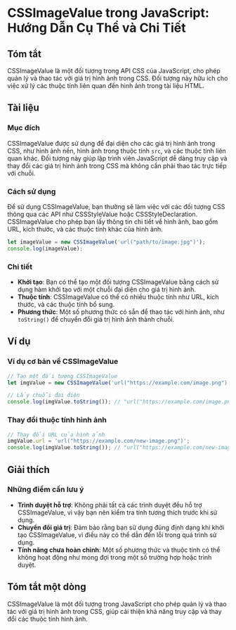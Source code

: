 <!--
Meta Description: # CSSImageValue trong JavaScript: Hướng Dẫn Cụ Thể và Chi Tiết ## Tóm tắt CSSImageValue là một đối tượng trong API CSS của JavaScript, cho phép quản l...
Meta Keywords: hình, ảnh, cssimagevalue, tính, trong
-->

# CSSImageValue trong JavaScript: Hướng Dẫn Cụ Thể và Chi Tiết

## Tóm tắt
CSSImageValue là một đối tượng trong API CSS của JavaScript, cho phép quản lý và thao tác với giá trị hình ảnh trong CSS. Đối tượng này hữu ích cho việc xử lý các thuộc tính liên quan đến hình ảnh trong tài liệu HTML.

## Tài liệu
### Mục đích
CSSImageValue được sử dụng để đại diện cho các giá trị hình ảnh trong CSS, như hình ảnh nền, hình ảnh trong thuộc tính `src`, và các thuộc tính liên quan khác. Đối tượng này giúp lập trình viên JavaScript dễ dàng truy cập và thay đổi các giá trị hình ảnh trong CSS mà không cần phải thao tác trực tiếp với chuỗi.

### Cách sử dụng
Để sử dụng CSSImageValue, bạn thường sẽ làm việc với các đối tượng CSS thông qua các API như CSSStyleValue hoặc CSSStyleDeclaration. CSSImageValue cho phép bạn lấy thông tin chi tiết về hình ảnh, bao gồm URL, kích thước, và các thuộc tính khác của hình ảnh.

```javascript
let imageValue = new CSSImageValue('url("path/to/image.jpg")');
console.log(imageValue);
```

### Chi tiết
- **Khởi tạo**: Bạn có thể tạo một đối tượng CSSImageValue bằng cách sử dụng hàm khởi tạo với một chuỗi đại diện cho giá trị hình ảnh.
- **Thuộc tính**: CSSImageValue có thể có nhiều thuộc tính như URL, kích thước, và các thuộc tính bổ sung.
- **Phương thức**: Một số phương thức có sẵn để thao tác với hình ảnh, như `toString()` để chuyển đổi giá trị hình ảnh thành chuỗi.

## Ví dụ
### Ví dụ cơ bản về CSSImageValue
```javascript
// Tạo một đối tượng CSSImageValue
let imgValue = new CSSImageValue('url("https://example.com/image.png")');

// Lấy chuỗi đại diện
console.log(imgValue.toString()); // "url("https://example.com/image.png")"
```

### Thay đổi thuộc tính hình ảnh
```javascript
// Thay đổi URL của hình ảnh
imgValue.url = 'url("https://example.com/new-image.png")';
console.log(imgValue.toString()); // "url("https://example.com/new-image.png")"
```

## Giải thích
### Những điểm cần lưu ý
- **Trình duyệt hỗ trợ**: Không phải tất cả các trình duyệt đều hỗ trợ CSSImageValue, vì vậy bạn nên kiểm tra tính tương thích trước khi sử dụng.
- **Chuyển đổi giá trị**: Đảm bảo rằng bạn sử dụng đúng định dạng khi khởi tạo CSSImageValue, vì điều này có thể dẫn đến lỗi trong quá trình sử dụng.
- **Tính năng chưa hoàn chỉnh**: Một số phương thức và thuộc tính có thể không hoạt động như mong đợi trong một số trường hợp hoặc trình duyệt.

## Tóm tắt một dòng
CSSImageValue là một đối tượng trong JavaScript cho phép quản lý và thao tác với giá trị hình ảnh trong CSS, giúp cải thiện khả năng truy cập và thay đổi các thuộc tính hình ảnh.